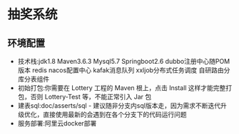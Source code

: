 # 抽奖系统


## 环境配置
- 技术栈:jdk1.8 Maven3.6.3 Mysql5.7 Springboot2.6 dubbo注册中心随POM版本 redis nacos配置中心 kafak消息队列 xxljob分布式任务调度 自研路由分库分表组件
- 初始打包:你需要在 Lottery 工程的 Maven 根上，点击 Install 这样才能完整打包，否则 Lottery-Test 等，不能正常引入 Jar 包
- 建表sql:doc/asserts/sql - 建议随非分支内sql版本走，因为需求不断迭代升级优化，直接使用最新的会遇到在各个分支下的代码运行问题
- 服务部署:阿里云docker部署